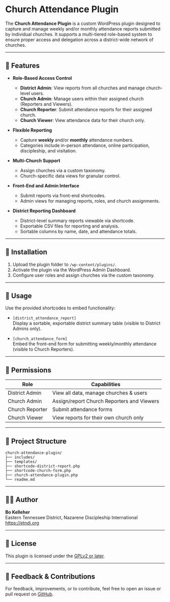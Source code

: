 # Church Attendance Plugin

The **Church Attendance Plugin** is a custom WordPress plugin designed to capture and manage weekly and/or monthly attendance reports submitted by individual churches. It supports a multi-tiered role-based system to ensure proper access and delegation across a district-wide network of churches.

---

## 📌 Features

- **Role-Based Access Control**
  - **District Admin**: View reports from all churches and manage church-level users.
  - **Church Admin**: Manage users within their assigned church (Reporters and Viewers).
  - **Church Reporter**: Submit attendance reports for their assigned church.
  - **Church Viewer**: View attendance data for their church only.

- **Flexible Reporting**
  - Capture **weekly** and/or **monthly** attendance numbers.
  - Categories include in-person attendance, online participation, discipleship, and visitation.

- **Multi-Church Support**
  - Assign churches via a custom taxonomy.
  - Church-specific data views for granular control.

- **Front-End and Admin Interface**
  - Submit reports via front-end shortcodes.
  - Admin views for managing reports, roles, and church assignments.

- **District Reporting Dashboard**
  - District-level summary reports viewable via shortcode.
  - Exportable CSV files for reporting and analysis.
  - Sortable columns by name, date, and attendance totals.

---

## 🚀 Installation

1. Upload the plugin folder to `/wp-content/plugins/`.
2. Activate the plugin via the WordPress Admin Dashboard.
3. Configure user roles and assign churches via the custom taxonomy.

---

## 🔧 Usage

Use the provided shortcodes to embed functionality:

- `[district_attendance_report]`  
  Display a sortable, exportable district summary table (visible to District Admins only).

- `[church_attendance_form]`  
  Embed the front-end form for submitting weekly/monthly attendance (visible to Church Reporters).

---

## 🔐 Permissions

| Role            | Capabilities                                 |
|-----------------|----------------------------------------------|
| District Admin  | View all data, manage churches & users       |
| Church Admin    | Assign/report Church Reporters and Viewers   |
| Church Reporter | Submit attendance forms                      |
| Church Viewer   | View reports for their own church only       |

---

## 📁 Project Structure

```
church-attendance-plugin/
├── includes/
├── templates/
├── shortcode-district-report.php
├── shortcode-church-form.php
├── church-attendance-plugin.php
└── readme.md
```

---

## 🧑‍💻 Author

**Bo Kelleher**  
Eastern Tennessee District, Nazarene Discipleship International  
https://etndi.org

---

## 📄 License

This plugin is licensed under the [GPLv2 or later](https://www.gnu.org/licenses/gpl-2.0.html).

---

## 💬 Feedback & Contributions

For feedback, improvements, or to contribute, feel free to open an issue or pull request on [GitHub](https://github.com/bokelleher/car).
